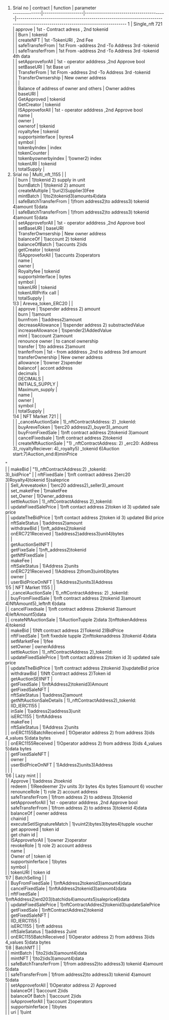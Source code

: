  1) Srial no  | contract           | function                               | parameter                                                                                                                      
--------------|--------------------|----------------------------------------|--------------------------------------------------------------------------------------------------------------------------------
 1            | Single_nft 721     | approve                                | 1st - Contract adress , 2nd tokenid                                                                                            
              |                    | Burn                                   | tokenid                                                                                                                        
              |                    | createNFT                              | 1st -TokenURI , 2nd Fee                                                                                                        
              |                    | safeTransferFrom                       | 1st From -address 2nd -To Address 3rd -tokenid                                                                                 
              |                    | safeTransferFrom                       | 1st From -address 2nd -To Address 3rd -tokenid 4th data                                                                        
              |                    | setApproveforAll                       | 1st - operator adddress ,2nd Approve bool                                                                                      
              |                    | setBaseURI                             | 1st Base uri                                                                                                                   
              |                    | TransferFrom                           | 1st From -address 2nd -To Address 3rd -tokenid                                                                                 
              |                    | TransferOwnsership                     | New owner address                                                                                                              
              |                    |                                        |                                                                                                                                
              |                    | Balance of address of owner and others | Owner addres                                                                                                                   
              |                    | baseURI                                |                                                                                                                                
              |                    | GetApproved                            | tokenid                                                                                                                        
              |                    | GetCreator                             | tokenid                                                                                                                        
              |                    | ISApproveforAll                        | 1st - operator adddress ,2nd Approve bool                                                                                      
              |                    | name                                   |                                                                                                                                
              |                    | owner                                  |                                                                                                                                
              |                    | ownerof                                | tokenid                                                                                                                        
              |                    | royaltyfee                             | tokenid                                                                                                                        
              |                    | supportsinterface                      | byres4                                                                                                                         
              |                    | symbol                                 |                                                                                                                                
              |                    | tokenbyIndex                           | index                                                                                                                          
              |                    | tokenCounter                           |                                                                                                                                
              |                    | tokenbyownerbyindex                    | 1)owner2) index                                                                                                                
              |                    | tokenURI                               | tokenid                                                                                                                        
              |                    | totalSupply                            |                                                                                                                                
 1) Srial no  | Multi_nft_1155     |                                        |                                                                                                                                
              |                    | burn                                   | 1)tokenid 2) supply in unit                                                                                                    
              |                    | burnBatch                              | 1)tokenid 2) amount                                                                                                            
              |                    | createMultiple                         | 1)uri2)Supplier3)Fee                                                                                                           
              |                    | mintBatch                              | 1)to2)tokenid3)amounts4)data                                                                                                   
              |                    | safeBatchTransferFrom                  | 1)from address2)to address3) tokenid 4)amount 5)data                                                                           
              |                    | safeBatchTransferFrom                  | 1)from address2)to address3) tokenid 4)amount 5)data                                                                           
              |                    | setApproveforAll                       | 1st - operator adddress ,2nd Approve bool                                                                                      
              |                    | setBaseURI                             | baseURI                                                                                                                        
              |                    | TransferOwnsership                     | New owner address                                                                                                              
              |                    | balanceOf                              | 1)account 2) tokenid                                                                                                           
              |                    | balanceOfBatch                         | 1)accunts 2)ids                                                                                                                
              |                    | getCreator                             | tokenid                                                                                                                        
              |                    | ISApproveforAll                        | 1)accunts 2)operators                                                                                                          
              |                    | name                                   |                                                                                                                                
              |                    | owner                                  |                                                                                                                                
              |                    | Royaltyfee                             | tokenid                                                                                                                        
              |                    | supportsInterface                      | bytes                                                                                                                          
              |                    | symbol                                 |                                                                                                                                
              |                    | tokenURI                               | tokenid                                                                                                                        
              |                    | tokenURIPrifix call                    |                                                                                                                                
              |                    | totalSupply                            |                                                                                                                                
 1)3          | Arevea_token_ERC20 |                                        |                                                                                                                                
              |                    | approve                                | 1)spender address 2) amount                                                                                                    
              |                    | burn                                   | 1)amount                                                                                                                       
              |                    | burnfrom                               | 1)address2)amount                                                                                                              
              |                    | decreaseAllowance                      | 1)spender address 2) substractedValue                                                                                          
              |                    | increaseAllowance                      | 1)spender2)AddedValue                                                                                                          
              |                    | mint                                   | 1)account 2)amount                                                                                                             
              |                    | renounce owner                         | to cancel ownership                                                                                                            
              |                    | transfer                               | 1)to address 2)amount                                                                                                          
              |                    | tranferFrom                            | 1st - from adddress ,2nd to address 3rd amount                                                                                 
              |                    | transferOwnership                      | New owner address                                                                                                              
              |                    | allowance                              | 1)owner 2)spender                                                                                                              
              |                    | balancof                               | accont address                                                                                                                 
              |                    | decimals                               |                                                                                                                                
              |                    | DECIMALS                               |                                                                                                                                
              |                    | INITIALS_SUPPLY                        |                                                                                                                                
              |                    | Maximum_supply                         |                                                                                                                                
              |                    | name                                   |                                                                                                                                
              |                    | owner                                  |                                                                                                                                
              |                    | symbol                                 |                                                                                                                                
              |                    | totalSupply                            |                                                                                                                                
 1)4          | NFT Market 721     |                                        |                                                                                                                                
              |                    | _cancelAuctionSale                     | 1)_nftContractAddress: 2) _tokenId:                                                                                            
              |                    | buyAreveToken                          | 1)erc20 address2)_buyer3)_amount                                                                                               
              |                    | buyFromFixedSale                       | 1)nft contract address  2)tokenid 3)amount                                                                                     
              |                    | cancelFixedsale                        | 1)nft contract address  2)tokenid                                                                                              
              |                    | createNftAuctionSale                   | "1) _nftContractAddress: 2) _erc20: Address 3)_royaltyReciever: 4)_royalty5) _tokenid 6)Auction start:7)Auction_end:8)minPrice 
              
 "            
              |                    | makeBid                                | "1)_nftContractAddress:2) _tokenId:                                                                                            
 3)_bidPrice" 
              |                    | nftFixedSale                           | 1)nft contract address 2)erc20 3)Royalty4)tokenid 5)saleprice                                                                  
              |                    | Sell_Areveatoekn                       | 1)erc20 address2)_seller3)_amount                                                                                              
              |                    | set_maketFee                           | 1)maketFee                                                                                                                     
              |                    | set_Owner                              | 1)Owner_address                                                                                                                
              |                    | settleAuction                          | 1)_nftContractAddress 2)_tokenId:                                                                                              
              |                    | updateFixedSalePrice                   | 1)nft contact address 2)token id 3) updated sale price                                                                         
              |                    | updateTheBidPrice                      | 1)nft contact address 2)token id 3) updated Bid price                                                                          
              |                    | nftSaleStatus                          | 1)address2)amount                                                                                                              
              |                    | withdrawBid                            | 1)nft_addres2)tokenid                                                                                                          
              |                    | onERC721Received                       | 1)address2)address3)unit4)bytes                                                                                                
              |                    |                                        |                                                                                                                                
              |                    | getAuctionSellNFT                      |                                                                                                                                
              |                    | getFixeSale                            | 1)nft_address2)tokenid                                                                                                         
              |                    | getNftFixedSale                        |                                                                                                                                
              |                    | makeFee                                |                                                                                                                                
              |                    | nftSaleStatus                          | 1)Address 2)units                                                                                                              
              |                    | onERC721Received                       | 1)Address 2)from3)uint4)bytes                                                                                                  
              |                    | owner                                  |                                                                                                                                
              |                    | userBidPriceOnNFT                      | 1)Address2)units3)Address                                                                                                      
 1)5          | NFT Market 1155    |                                        |                                                                                                                                
              |                    | _cancelAuctionSale                     | 1)_nftContractAddress: 2) _tokenId:                                                                                            
              |                    | buyFromFixedSale                       | 1)nft contract address  2)tokenid 3)amount 4)NftAmount5)_leftnft 6)data                                                        
              |                    | cancelFixedsale                        | 1)nft contract address  2)tokenid 3)amount 4)leftAmount5)data                                                                  
              |                    | createNftAuctionSale                   | 1)AuctionTupple 2)data   3)nfttokenAddress 4)tokenid                                                                           
              |                    | makeBid                                | 1)Nft contract address 2)Tokenid 2)BidPrice                                                                                    
              |                    | nftFixedSale                           | 1)nft fixedsle tupple  2)nfttokenaddress  3)tokenid 4)data                                                                     
              |                    | setMarketFee                           | 1)fee                                                                                                                          
              |                    | setOwner                               | ownerAddress                                                                                                                   
              |                    | settleAuction                          | 1)_nftContractAddress 2)_tokenId:                                                                                              
              |                    | updateFixedSalePrice                   | 1)nft contact address 2)token id 3) updated sale price                                                                         
              |                    | updateTheBidPrice                      | 1)nft contract address  2)tokenid 3)updateBid price                                                                            
              |                    | withdrawBid                            | 1)Nft Contract address 2)Token id                                                                                              
              |                    | getAuctionSEllNFT                      |                                                                                                                                
              |                    | getFixedSale                           | 1)nftAddress2)tokenid3)Amount                                                                                                  
              |                    | getFixedSaleNFT                        |                                                                                                                                
              |                    | nftSaleStatus                          | 1)address2)amount                                                                                                              
              |                    | getNftAuctionSaleDetails               | 1)_nftContractAddress2)_tokenId:                                                                                               
              |                    | IID_IERC1155                           |                                                                                                                                
              |                    | inSale                                 | 1)address2)address3)unit                                                                                                       
              |                    | isERC1155                              | 1)nftAddress                                                                                                                   
              |                    | makeFee                                |                                                                                                                                
              |                    | nftSaleStatus                          | 1)Address 2)units                                                                                                              
              |                    | onERC1155BatchReceived                 | 1)Operator address 2) from address 3)ids 4_values 5)data bytes                                                                 
              |                    | onERC1155Received                      | 1)Operator address 2) from address 3)ids 4_values 5)data bytes                                                                 
              |                    | getFixedSaleNFT                        |                                                                                                                                
              |                    | owner                                  |                                                                                                                                
              |                    | userBidPriceOnNFT                      | 1)Address2)units3)Address                                                                                                      
              |                    |                                        |                                                                                                                                
 1)6          | Lazy mint          |                                        |                                                                                                                                
              |                    | Approve                                | 1)address 2toeknid                                                                                                             
              |                    | redeem                                 | 1)Reedeemer 2)v units 3)r bytes 4)s bytes 5)amount 6) voucher                                                                  
              |                    | renounceRole                           | 1) role 2) account address                                                                                                     
              |                    | safeTransferFrom                       | 1)from address 2) to address 3)tokenid                                                                                         
              |                    | setApproveforAll                       | 1st - operator adddress ,2nd Approve bool                                                                                      
              |                    | safeTransferFrom                       | 1)from address 2) to address 3)tokenid 4)data                                                                                  
              |                    | balanceOf                              | owner address                                                                                                                  
              |                    | chainid                                |                                                                                                                                
              |                    | executeSetlSignatureMatch              | 1)vuint2)bytes3)bytes4)tupple voucher                                                                                          
              |                    | get approved                           | token id                                                                                                                       
              |                    | get chain id                           |                                                                                                                                
              |                    | ISApproveforAll                        | 1)owner 2)operator                                                                                                             
              |                    | revokeRole                             | 1) role 2) account address                                                                                                     
              |                    | name                                   |                                                                                                                                
              |                    | Owner of                               | token id                                                                                                                       
              |                    | supportsinferface                      | 1)bytes                                                                                                                        
              |                    | symbol                                 |                                                                                                                                
              |                    | tokenURI                               | token id                                                                                                                       
 1)7          | BatchSelling       |                                        |                                                                                                                                
              |                    | BuyFromFixedSale                       | 1)nftAddress2tokenid3)amount4)data                                                                                             
              |                    | cancelFixedSale                        | 1)nftAddress2tokenid3)amount4)data                                                                                             
              |                    | nftFixedSale                           | 1)nftAddress2)erd203)batchids4)amounts5)saleprice6)data                                                                        
              |                    | updateFixedSalePrice                   | 1)nftContractAddres2)tokenid3)updateSalePrice                                                                                  
              |                    | getFixedSale                           | 1)nftContractAddres2)tokenid                                                                                                   
              |                    | getFixedSaleNFT                        |                                                                                                                                
              |                    | IID_IERC1155                           |                                                                                                                                
              |                    | isERC1155                              | 1)nft address                                                                                                                  
              |                    | nftSaleSatatus                         | 1)address 2uint                                                                                                                
              |                    | onERC1155BatchReceived                 | 1)Operator address 2) from address 3)ids 4_values 5)data bytes                                                                 
 1)8          | BatchNfT           |                                        |                                                                                                                                
              |                    | mintBatch                              | 1)to2)ids3)amount4)data                                                                                                        
              |                    | mintNFT                                | 1)to2)ids3)amount4)data                                                                                                        
              |                    | safeBatchTransferFrom                  | 1)from address2)to address3) tokenid 4)amount 5)data                                                                           
              |                    | safeTransferFrom                       | 1)from address2)to address3) tokenid 4)amount 5)data                                                                           
              |                    | setApproveforAll                       | 1)Operator address 2) Approved                                                                                                 
              |                    | balanceOf                              | 1)account 2)ids                                                                                                                
              |                    | balanceOf Batch                        | 1)account 2)ids                                                                                                                
              |                    | isApproveforAll                        | 1)account 2)operators                                                                                                          
              |                    | supportsinferface                      | 1)bytes                                                                                                                        
              |                    | uri                                    | 1)uint                                                                                                                         

